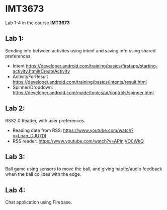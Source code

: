 # IMT3673
Lab 1-4 in the course **IMT3673**

## Lab 1:
Sending info between activites using intent and saving info using shared preferences.

* Intent https://developer.android.com/training/basics/firstapp/starting-activity.html#CreateActivity
* ActivityForResult https://developer.android.com/training/basics/intents/result.html
* Spinner/Dropdown: https://developer.android.com/guide/topics/ui/controls/spinner.html

## Lab 2:
RSS2.0 Reader, with user preferences.

* Reading data from RSS: https://www.youtube.com/watch?v=Lnan_DJU7DI
* RSS reader: https://www.youtube.com/watch?v=APInjVO0WkQ

## Lab 3:
Ball game using sensors to move the ball, and giving haptic/audio feedback when the ball collides with the edge.

## Lab 4:
Chat application using Firebase. 